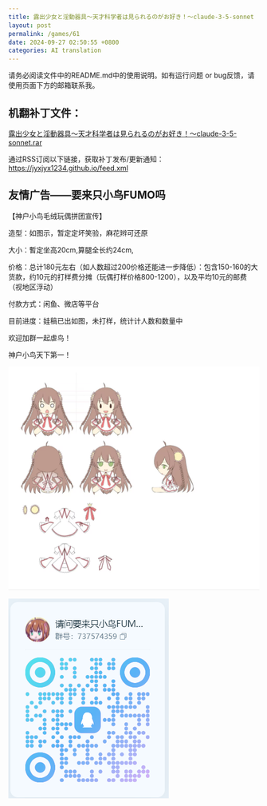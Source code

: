 ```yaml
---
title: 露出少女と淫動器具～天才科学者は見られるのがお好き！～claude-3-5-sonnet
layout: post
permalink: /games/61
date: 2024-09-27 02:50:55 +0800
categories: AI translation
---
```



请务必阅读文件中的README.md中的使用说明。如有运行问题 or bug反馈，请使用页面下方的邮箱联系我。

## 机翻补丁文件：

[露出少女と淫動器具～天才科学者は見られるのがお好き！～claude-3-5-sonnet.rar](../resources/%E9%9C%B2%E5%87%BA%E5%B0%91%E5%A5%B3%E3%81%A8%E6%B7%AB%E5%8B%95%E5%99%A8%E5%85%B7%EF%BD%9E%E5%A4%A9%E6%89%8D%E7%A7%91%E5%AD%A6%E8%80%85%E3%81%AF%E8%A6%8B%E3%82%89%E3%82%8C%E3%82%8B%E3%81%AE%E3%81%8C%E3%81%8A%E5%A5%BD%E3%81%8D%EF%BC%81%EF%BD%9Eclaude-3-5-sonnet.rar)

 

通过RSS订阅以下链接，获取补丁发布/更新通知：https://jyxjyx1234.github.io/feed.xml

## 友情广告——要来只小鸟FUMO吗

【神户小鸟毛绒玩偶拼团宣传】

造型：如图示，暂定定坏笑验，麻花辫可还原

大小：暫定坐高20cm,算腿全长约24cm,

价格：总计180元左右（如人数超过200价格还能进一步降低）：包含150-160的大货款，约10元的打样费分摊（玩偶打样价格800-1200），以及平均10元的邮费（视地区浮动）

付款方式：闲鱼、微店等平台

目前进度：娃稿已出如图，未打样，统计计人数和数量中

欢迎加群一起虐鸟！

神户小鸟天下第一！

![稿图.png](../img/广告/小鸟稿图.png)

![群号.png](../img/广告/群号.png)
